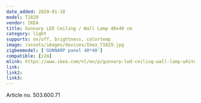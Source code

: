 ```yaml
---
date_added: 2020-01-18
model: T1829 
vendor: IKEA
title: Gunnarp LED Ceiling / Wall Lamp 40x40 cm
category: light
supports: on/off, brightness, colortemp
image: /assets/images/devices/Ikea_T1829.jpg
zigbeemodel: ['GUNNARP panel 40*40']
compatible: [z2m]
mlink: https://www.ikea.com/nl/en/p/gunnarp-led-ceiling-wall-lamp-white-dimmable-white-spectrum-50360071/
link: 
link2: 
link3: 
---
```

Article no. 503.600.71